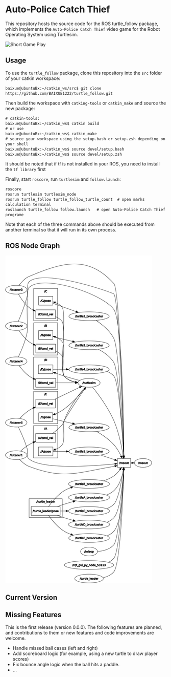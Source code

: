 # Auto-Police Catch Thief

This repository hosts the source code for the ROS turtle_follow package, which implements the `Auto-Police Catch Thief` video game for the Robot Operating System using Turtlesim.

![Short Game Play](docs/Auto-Police_Catch_Thief.gif)

## Usage

To use the `turtle_follow` package, clone this repository into the `src` folder of your catkin workspace:

```console
baixue@ubuntuBx:~/catkin_ws/src$ git clone https://github.com/BAIXUE1222/turtle_follow.git
```

Then build the workspace with `catking-tools` or `catkin_make` and source the new package:

```console
# catkin-tools:
baixue@ubuntuBx:~/catkin_ws$ catkin build
# or use
baixue@ubuntuBx:~/catkin_ws$ catkin_make
# source your workspace using the setup.bash or setup.zsh depending on your shell
baixue@ubuntuBx:~/catkin_ws$ source devel/setup.bash
baixue@ubuntuBx:~/catkin_ws$ source devel/setup.zsh
```
It should be noted that if tf is not installed in your ROS, you need to install the `tf library` first

Finally, start `roscore`, run `turtlesim` and `follow.launch`:

```console
roscore
rosrun turtlesim turtlesim_node
rosrun turtle_follow turtle_follow_turtle_count  # open marks calculation terminal
roslaunch turtle_follow follow.launch   # open Auto-Police Catch Thief programe
```

Note that each of the three commands above should be executed from another terminal so that it will run in its own process.


## ROS Node Graph

![rqt node graph](docs/rosgraph.png)


## Current Version 


## Missing Features
This is the first release (version 0.0.0). The following features are planned, and contributions to them or new features and code improvements are welcome.

- Handle missed ball cases (left and right)
- Add scoreboard logic (for example, using a new turtle to draw player scores)
- Fix bounce angle logic when the ball hits a paddle.
- ...

